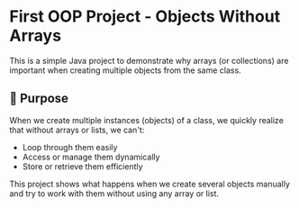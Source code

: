 # First OOP Project - Objects Without Arrays

This is a simple Java project to demonstrate why arrays (or collections) are important when creating multiple objects from the same class.

## 🧠 Purpose

When we create multiple instances (objects) of a class, we quickly realize that without arrays or lists, we can't:
- Loop through them easily
- Access or manage them dynamically
- Store or retrieve them efficiently

This project shows what happens when we create several objects manually and try to work with them without using any array or list.